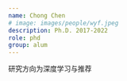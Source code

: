 ```yaml
---
name: Chong Chen
# image: images/people/wyf.jpeg
description: Ph.D. 2017-2022
role: phd 
group: alum
--- 
```


研究方向为深度学习与推荐